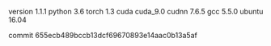 version 1.1.1
python 3.6
torch 1.3
cuda cuda_9.0
cudnn 7.6.5
gcc 5.5.0
ubuntu 16.04

commit 655ecb489bccb13dcf69670893e14aac0b13a5af